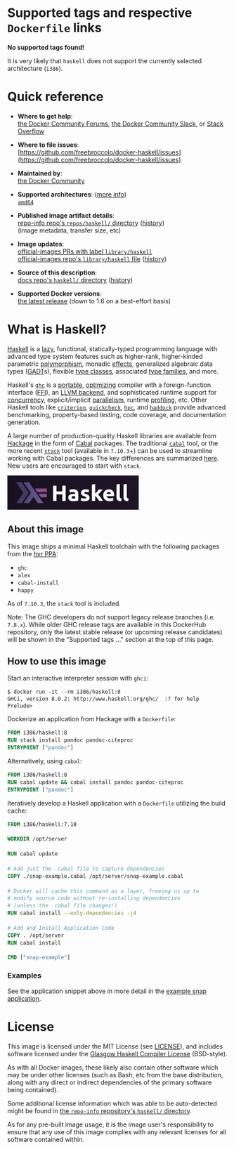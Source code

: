 <!--

********************************************************************************

WARNING:

    DO NOT EDIT "haskell/README.md"

    IT IS AUTO-GENERATED

    (from the other files in "haskell/" combined with a set of templates)

********************************************************************************

-->

# Supported tags and respective `Dockerfile` links

**No supported tags found!**

It is very likely that `haskell` does not support the currently selected architecture (`i386`).

# Quick reference

-	**Where to get help**:  
	[the Docker Community Forums](https://forums.docker.com/), [the Docker Community Slack](https://blog.docker.com/2016/11/introducing-docker-community-directory-docker-community-slack/), or [Stack Overflow](https://stackoverflow.com/search?tab=newest&q=docker)

-	**Where to file issues**:  
	[https://github.com/freebroccolo/docker-haskell/issues](https://github.com/freebroccolo/docker-haskell/issues)

-	**Maintained by**:  
	[the Docker Community](https://github.com/freebroccolo/docker-haskell)

-	**Supported architectures**: ([more info](https://github.com/docker-library/official-images#architectures-other-than-amd64))  
	[`amd64`](https://hub.docker.com/r/amd64/haskell/)

-	**Published image artifact details**:  
	[repo-info repo's `repos/haskell/` directory](https://github.com/docker-library/repo-info/blob/master/repos/haskell) ([history](https://github.com/docker-library/repo-info/commits/master/repos/haskell))  
	(image metadata, transfer size, etc)

-	**Image updates**:  
	[official-images PRs with label `library/haskell`](https://github.com/docker-library/official-images/pulls?q=label%3Alibrary%2Fhaskell)  
	[official-images repo's `library/haskell` file](https://github.com/docker-library/official-images/blob/master/library/haskell) ([history](https://github.com/docker-library/official-images/commits/master/library/haskell))

-	**Source of this description**:  
	[docs repo's `haskell/` directory](https://github.com/docker-library/docs/tree/master/haskell) ([history](https://github.com/docker-library/docs/commits/master/haskell))

-	**Supported Docker versions**:  
	[the latest release](https://github.com/docker/docker-ce/releases/latest) (down to 1.6 on a best-effort basis)

# What is Haskell?

[Haskell](http://www.haskell.org) is a [lazy](http://en.wikibooks.org/wiki/Haskell/Laziness), functional, statically-typed programming language with advanced type system features such as higher-rank, higher-kinded parametric [polymorphism](http://en.wikibooks.org/wiki/Haskell/Polymorphism), monadic [effects](http://en.wikibooks.org/wiki/Haskell/Understanding_monads/IO), generalized algebraic data types ([GADT](http://en.wikibooks.org/wiki/Haskell/GADT)s), flexible [type classes](http://en.wikibooks.org/wiki/Haskell/Advanced_type_classes), associated [type families](http://en.wikipedia.org/wiki/Type_family), and more.

Haskell's [`ghc`](http://www.haskell.org/ghc) is a [portable](https://ghc.haskell.org/trac/ghc/wiki/Platforms), [optimizing](http://benchmarksgame.alioth.debian.org/u64q/haskell.php) compiler with a foreign-function interface ([FFI](http://en.wikibooks.org/wiki/Haskell/FFI)), an [LLVM backend](https://www.haskell.org/ghc/docs/7.8.3/html/users_guide/code-generators.html), and sophisticated runtime support for [concurrency](http://en.wikibooks.org/wiki/Haskell/Concurrency), explicit/implicit [parallelism](https://simonmar.github.io/pages/pcph.html), runtime [profiling](http://www.haskell.org/haskellwiki/ThreadScope), etc. Other Haskell tools like [`criterion`](http://www.serpentine.com/criterion/tutorial.html), [`quickcheck`](https://www.fpcomplete.com/user/pbv/an-introduction-to-quickcheck-testing), [`hpc`](http://www.haskell.org/haskellwiki/Haskell_program_coverage#Examples), and [`haddock`](http://en.wikipedia.org/wiki/Haddock_%28software%29) provide advanced benchmarking, property-based testing, code coverage, and documentation generation.

A large number of production-quality Haskell libraries are available from [Hackage](https://hackage.haskell.org) in the form of [Cabal](https://www.haskell.org/cabal/) packages. The traditional [`cabal`](https://www.fpcomplete.com/user/simonmichael/how-to-cabal-install) tool, or the more recent [`stack`](http://docs.haskellstack.org/en/stable/README.html) tool (available in `7.10.3`+) can be used to streamline working with Cabal packages. The key differences are summarized [here](https://www.fpcomplete.com/blog/2015/06/why-is-stack-not-cabal). New users are encouraged to start with `stack`.

![logo](https://raw.githubusercontent.com/docker-library/docs/53e03448d5c2c33124ce24609f6179ddc94873f4/haskell/logo.png)

## About this image

This image ships a minimal Haskell toolchain with the following packages from the [hvr PPA](https://launchpad.net/~hvr/+archive/ubuntu/ghc):

-	`ghc`
-	`alex`
-	`cabal-install`
-	`happy`

As of `7.10.3`, the `stack` tool is included.

Note: The GHC developers do not support legacy release branches (i.e. `7.8.x`). While older GHC release tags are available in this DockerHub repository, only the latest stable release (or upcoming release candidates) will be shown in the "Supported tags ..." section at the top of this page.

## How to use this image

Start an interactive interpreter session with `ghci`:

```console
$ docker run -it --rm i386/haskell:8
GHCi, version 8.0.2: http://www.haskell.org/ghc/  :? for help
Prelude>
```

Dockerize an application from Hackage with a `Dockerfile`:

```dockerfile
FROM i386/haskell:8
RUN stack install pandoc pandoc-citeproc
ENTRYPOINT ["pandoc"]
```

Alternatively, using `cabal`:

```dockerfile
FROM i386/haskell:8
RUN cabal update && cabal install pandoc pandoc-citeproc
ENTRYPOINT ["pandoc"]
```

Iteratively develop a Haskell application with a `Dockerfile` utilizing the build cache:

```dockerfile
FROM i386/haskell:7.10

WORKDIR /opt/server

RUN cabal update

# Add just the .cabal file to capture dependencies
COPY ./snap-example.cabal /opt/server/snap-example.cabal

# Docker will cache this command as a layer, freeing us up to
# modify source code without re-installing dependencies
# (unless the .cabal file changes!)
RUN cabal install --only-dependencies -j4

# Add and Install Application Code
COPY . /opt/server
RUN cabal install

CMD ["snap-example"]
```

### Examples

See the application snippet above in more detail in the [example snap application](https://github.com/freebroccolo/docker-haskell/tree/master/examples/7.10/snap).

# License

This image is licensed under the MIT License (see [LICENSE](https://github.com/darinmorrison/docker-haskell/blob/master/LICENSE)), and includes software licensed under the [Glasgow Haskell Compiler License](https://www.haskell.org/ghc/license) (BSD-style).

As with all Docker images, these likely also contain other software which may be under other licenses (such as Bash, etc from the base distribution, along with any direct or indirect dependencies of the primary software being contained).

Some additional license information which was able to be auto-detected might be found in [the `repo-info` repository's `haskell/` directory](https://github.com/docker-library/repo-info/tree/master/repos/haskell).

As for any pre-built image usage, it is the image user's responsibility to ensure that any use of this image complies with any relevant licenses for all software contained within.
